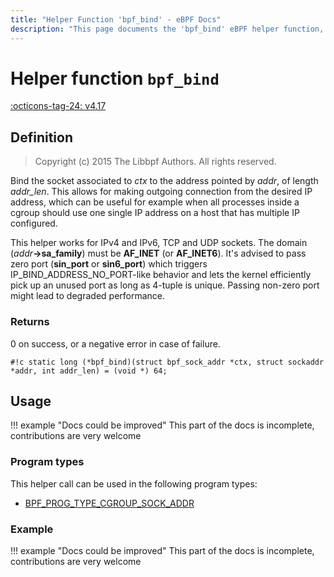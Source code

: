 ```yaml
---
title: "Helper Function 'bpf_bind' - eBPF Docs"
description: "This page documents the 'bpf_bind' eBPF helper function, including its defintion, usage, program types that can use it, and examples."
---
```

# Helper function `bpf_bind`

<!-- [FEATURE_TAG](bpf_bind) -->
[:octicons-tag-24: v4.17](https://github.com/torvalds/linux/commit/d74bad4e74ee373787a9ae24197c17b7cdc428d5)
<!-- [/FEATURE_TAG] -->

## Definition

> Copyright (c) 2015 The Libbpf Authors. All rights reserved.

<!-- [HELPER_FUNC_DEF] -->
Bind the socket associated to _ctx_ to the address pointed by _addr_, of length _addr_len_. This allows for making outgoing connection from the desired IP address, which can be useful for example when all processes inside a cgroup should use one single IP address on a host that has multiple IP configured.

This helper works for IPv4 and IPv6, TCP and UDP sockets. The domain (_addr_**->sa_family**) must be **AF_INET** (or **AF_INET6**). It's advised to pass zero port (**sin_port** or **sin6_port**) which triggers IP_BIND_ADDRESS_NO_PORT-like behavior and lets the kernel efficiently pick up an unused port as long as 4-tuple is unique. Passing non-zero port might lead to degraded performance.

### Returns

0 on success, or a negative error in case of failure.

`#!c static long (*bpf_bind)(struct bpf_sock_addr *ctx, struct sockaddr *addr, int addr_len) = (void *) 64;`
<!-- [/HELPER_FUNC_DEF] -->

## Usage

!!! example "Docs could be improved"
    This part of the docs is incomplete, contributions are very welcome

### Program types

This helper call can be used in the following program types:

<!-- DO NOT EDIT MANUALLY -->
<!-- [HELPER_FUNC_PROG_REF] -->
 * [BPF_PROG_TYPE_CGROUP_SOCK_ADDR](../program-type/BPF_PROG_TYPE_CGROUP_SOCK_ADDR.md)
<!-- [/HELPER_FUNC_PROG_REF] -->

### Example

!!! example "Docs could be improved"
    This part of the docs is incomplete, contributions are very welcome
